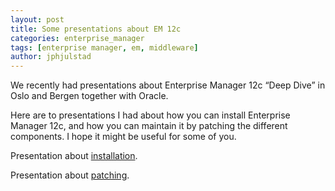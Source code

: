 ```yaml
---
layout: post
title: Some presentations about EM 12c
categories: enterprise_manager
tags: [enterprise manager, em, middleware]
author: jphjulstad
---
```


We recently had presentations about Enterprise Manager 12c “Deep Dive” in Oslo and Bergen together with Oracle.

Here are to presentations I had about how you can install Enterprise Manager 12c, and how you can maintain it by patching the different components. I hope it might be useful for some of you.

Presentation about [installation](http://www.slideshare.net/jonpetterhjulstad/installation-of-em-23c).

Presentation about [patching](http://www.slideshare.net/jonpetterhjulstad/configuration-patching-of-em-12c).
